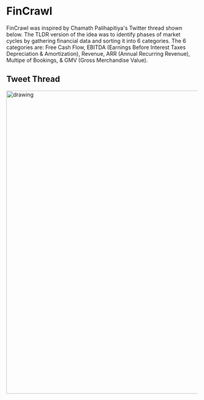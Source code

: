 # FinCrawl

FinCrawl was inspired by Chamath Palihapitiya's Twitter thread shown below. 
The TLDR version of the idea was to identify phases of market cycles by gathering financial data and sorting it into 6 categories.
The 6 categories are: Free Cash Flow, EBITDA (Earnings Before Interest Taxes Depreciation & Amortization), Revenue, 
ARR (Annual Recurring Revenue), Multipe of Bookings, & GMV (Gross Merchandise Value).

## Tweet Thread

<img src="https://github.com/npgeorge/FinCrawl/blob/master/images/" alt="drawing" align="middle" width="800"/>

